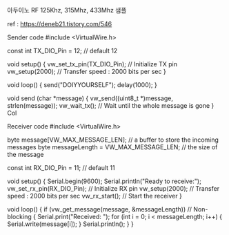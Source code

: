 아두이노 RF 125Khz, 315Mhz, 433Mhz 샘플

ref : https://deneb21.tistory.com/546

Sender code
#include <VirtualWire.h>
 
const int TX_DIO_Pin = 12; // default 12
 
 
void setup()
{
  vw_set_tx_pin(TX_DIO_Pin); // Initialize TX pin
  vw_setup(2000); // Transfer speed : 2000 bits per sec
}
 
void loop()
{
  send("DOIYYOURSELF");
  delay(1000);
}
 
void send (char *message)
{
  vw_send((uint8_t *)message, strlen(message));
  vw_wait_tx(); // Wait until the whole message is gone
}
Col


Receiver code
#include <VirtualWire.h>
 
byte message[VW_MAX_MESSAGE_LEN]; // a buffer to store the incoming messages
byte messageLength = VW_MAX_MESSAGE_LEN; // the size of the message
 
const int RX_DIO_Pin = 11; // default 11
 
void setup()
{
  Serial.begin(9600);
  Serial.println("Ready to receive:");
  vw_set_rx_pin(RX_DIO_Pin); // Initialize RX pin
  vw_setup(2000); // Transfer speed : 2000 bits per sec
  vw_rx_start(); // Start the receiver
}
 
void loop()
{
  if (vw_get_message(message, &messageLength)) // Non-blocking
  {
    Serial.print("Received: ");
    for (int i = 0; i < messageLength; i++)
    {
      Serial.write(message[i]);
    }
    Serial.println();
  }
}